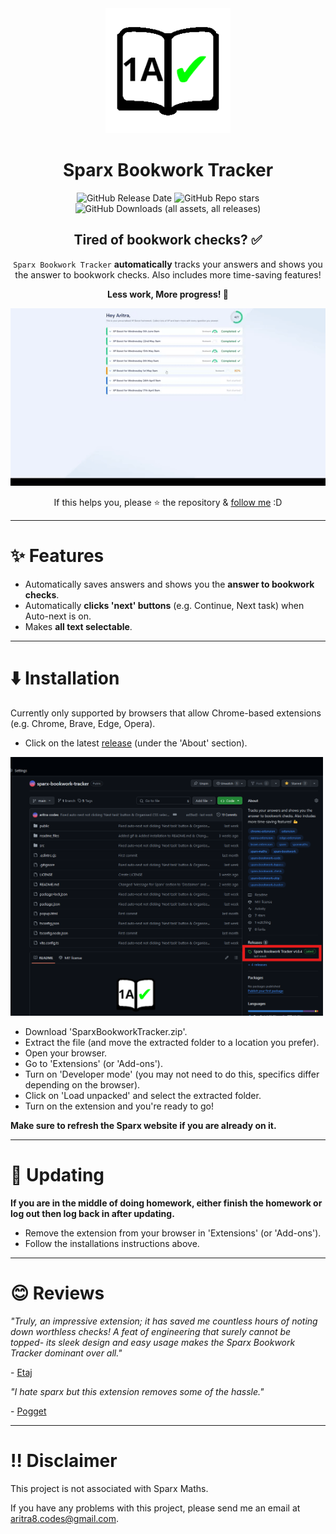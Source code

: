<div align="center">
  <img src="readme_files/logo.png" alt="Sparx Bookwork Tracker logo" width="200">

  # Sparx Bookwork Tracker

  ![GitHub Release Date](https://img.shields.io/github/release-date/aritra-codes/sparx-bookwork-tracker)
  ![GitHub Repo stars](https://img.shields.io/github/stars/aritra-codes/sparx-bookwork-tracker)
  ![GitHub Downloads (all assets, all releases)](https://img.shields.io/github/downloads/aritra-codes/sparx-bookwork-tracker/total)

  ## Tired of bookwork checks? ✅

  `Sparx Bookwork Tracker` **automatically** tracks your answers and shows you the answer to bookwork checks. Also includes more time-saving features!

  **Less work, More progress! 💪**

  ![A gif of the extension running](readme_files/running.gif)

  If this helps you, please ⭐ the repository & [follow me](https://github.com/aritra-codes) :D
</div>

---

# ✨ Features

- Automatically saves answers and shows you the **answer to bookwork checks**.
- Automatically **clicks 'next' buttons** (e.g. Continue, Next task) when Auto-next is on.
- Makes **all text selectable**.

---

# ⬇️ Installation

Currently only supported by browsers that allow Chrome-based extensions (e.g. Chrome, Brave, Edge, Opera).

- Click on the latest [release](https://github.com/aritra-codes/sparx-bookwork-tracker/releases/) (under the 'About' section).

<img src="readme_files/releases.png" alt="Sparx Bookwork Tracker logo" width="500">

- Download 'SparxBookworkTracker.zip'.
- Extract the file (and move the extracted folder to a location you prefer).
- Open your browser.
- Go to 'Extensions' (or 'Add-ons').
- Turn on 'Developer mode' (you may not need to do this, specifics differ depending on the browser).
- Click on 'Load unpacked' and select the extracted folder.
- Turn on the extension and you're ready to go!

**Make sure to refresh the Sparx website if you are already on it.**

---

# 🔄 Updating

**If you are in the middle of doing homework, either finish the homework or log out then log back in after updating.**

- Remove the extension from your browser in 'Extensions' (or 'Add-ons').
- Follow the installations instructions above.

---

# 😊 Reviews

*"Truly, an impressive extension; it has saved me countless hours of noting down worthless checks! A feat of engineering that surely cannot be topped- its sleek design and easy usage makes the Sparx Bookwork Tracker dominant over all."*

\- [Etaj](https://github.com/Etaj-codes)

*"I hate sparx but this extension removes some of the hassle."*

\- [Pogget](https://github.com/Pogget)

---

# ‼️ Disclaimer
This project is not associated with Sparx Maths.

If you have any problems with this project, please send me an email at aritra8.codes@gmail.com.
